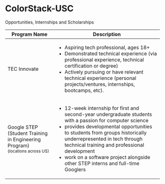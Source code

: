 # ColorStack-USC
Opportunities, Internships and Scholarships

| Program Name | Description |
| ---------------- | ---------------- |
| TEC Innovate | <ul> <li>Aspiring tech professional, ages 18+</li> <li>Demonstrated technical experience (via professional experience, technical certification or degree)</li> <li>Actively pursuing or have relevant technical experience (personal projects/ventures, internships, bootcamps, etc).</li> </ul> |
| Google STEP (Student Training in Engineering Program) <br><small>(locations across US)</small> | <ul> <li>12-week internship for first and second-year undergraduate students with a passion for computer science</li> <li>provides developmental opportunities to students from groups historically underrepresented in tech through technical training and professional development</li> <li>work on a software project alongside other STEP interns and full-time Googlers</li> </ul> |
